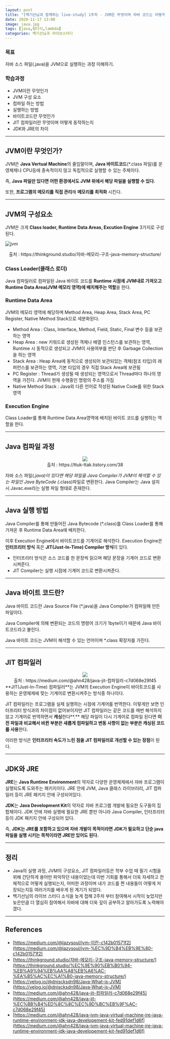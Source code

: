 ```yaml
---
layout: post
title: "[백기선님과 함께하는 live-study] 1주차 - JVM은 무엇이며 자바 코드는 어떻게 실행하는 것인가."
date: 2020-11-17 13:00
image: java.jpg
tags: [java,람다식,lambda]
categories: 백기선님과 라이브스터디
---
```


### 목표

자바 소스 파일(.java)을 JVM으로 실행하는 과정 이해하기.

### 학습과정

- JVM이란 무엇인가
- JVM 구성 요소
- 컴파일 하는 방법
- 실행하는 방법
- 바이트코드란 무엇인가
- JIT 컴파일러란 무엇이며 어떻게 동작하는지
- JDK와 JRE의 차이

---

## JVM이란 무엇인가?

JVM은 **Java Vertual Machine**의 줄임말이며, **Java 바이트코드**(*.class 파일)를 운영체제나 CPU등에 종속적이지 않고 독립적으로 실행할 수 있는 주체이다.

즉, **Java 파일만 있다면 어떤 환경에서도 JVM 위에서 해당 파일을 실행할 수 있다.**

또한, **프로그램의 메모리를 직접 관리**해 **메모리를 최적화** 시킨다.

---

## JVM의 구성요소

JVM은 크게 **Class loader, Runtime Data Areas, Excution Engine** 3가지로 구성된다.

![jvm](https://user-images.githubusercontent.com/52314663/99345185-15928100-28d5-11eb-985c-75c751468169.png)

<center>출처 : https://thinkground.studio/자바-메모리-구조-java-memory-structure/</center>

### Class Loader(클래스 로더)

Java 컴파일러로 컴파일된 Java 바이트 코드를 **Runtime 시점에** **JVM내로 가져오고 Runtime Data Area(JVM 메모리 영역)에 배치해주는 역할**을 한다. 

### Runtime Data Area

JVM의 메모리 영역에 해당하며 Method Area, Heap Area, Stack Area, PC Register, Native Method Stack으로 세분화된다.

- Method Area : Class, Interface, Method, Field, Static, Final 변수 등을 보관하는 영역
- Heap Area : new 키워드로 생성된 객체나 배열 인스턴스를 보관하는 영역, Runtime 시 동적으로 생성되고 JVM이 사용여부를 판단 후 Garbage Collection을 하는 영역
- Stack Area : Heap Area에 동적으로 생성되어 보관되있는 객체(참조 타입)의 래퍼런스를 보관하는 영역, 기본 타입의 경우 직접 Stack Area에 보관됨
- PC Register : Thread가 생성될 때 생성되는 영역으로서 Thread마다 하나의 영역을 가진다. JVM이 현재 수행중인 명령의 주소를 가짐
- Native Method Stack : Java외 다른 언어로 작성된 Native Code를 위한 Stack 영역

### Execution Engine

Class Loader를 통해 Runtime Data Area영역에 배치된 바이트 코드를 실행하는 역할을 한다.

---

## Java 컴파일 과정

<center><img src="https://user-images.githubusercontent.com/52314663/99345263-3ce94e00-28d5-11eb-9ffd-d1832f985e9a.png"></center>

<center>출처 : https://ttuk-ttak.tistory.com/38</center>


자바 소스 파일(*.java)이 있다면 해당 파일을 Java Compiler가 JVM이 해석할 수 있는 파일인 Java ByteCode (*.class)파일로 변환한다. Java Compiler는 Java 설치 시  Javac.exe라는 실행 파일 형태로 존재한다.

---

## Java 실행 방법

Java Compiler를 통해 만들어진 Java Bytecode (*.class)를 Class Loader를 통해 가져온 후 Runtime Data Area에 배치한다. 

이후 Execution Engine에서 바이트코드를 기계어로 해석한다. Execution Engine은 **인터프리터 방식** 혹은 **JIT(Just-In-Time) Compiler 방식**이 있다.

- 인터프리터 방식은 소스 코드를 한 문장씩 읽으며 해당 문장을 기계어 코드로 변환시켜준다.
- JIT Compiler는 실행 시점에 기계어 코드로 변환시켜준다.

---

## Java 바이트 코드란?

Java 바이트 코드란 Java Source File (*.java)을 Java Compiler가 컴파일해 만든 파일이다. 

Java Compiler에 의해 변환되는 코드의 명령어 크기가 1byte이기 때문에 Java 바이트코드라고 불린다.

Java 바이트 코드는 JVM이 해석할 수 있는 언어이며 *.class 확장자를 가진다.

---

## JIT 컴파일러

<center><img src="https://user-images.githubusercontent.com/52314663/99345263-3ce94e00-28d5-11eb-9ffd-d1832f985e9a.png"></center>


<center> 출처 : https://medium.com/@ahn428/java-jit-컴파일러-c7d068e29f45 </center>
**JIT(Just-In-Time) 컴파일러**는 JVM의 Execution Engine이 바이트코드를 사용하는 운영체제에 맞는 기계어로 변환시켜주는 방식중 하나이다.

JIT 컴파일러는 프로그램을 실제 실행하는 시점에 기계어를 번역한다. 이렇게만 보면 인터프리터 방식과의 차이점이 없어보이지만 JIT 컴파일러는 같은 코드를 매번 해석하지 않고 기계어로 번역하면서 **캐싱**한다**.** 해당 파일이 다시 기계어로 컴파일 된다면 **이전 파일과 비교해서 바뀐 부분은 새롭게 컴파일하고 변동 사항이 없는 부분은 캐싱된 코드를 사용**한다.

이러한 방식은 **인터프리터 속도가 느린 점을 JIT 컴파일러로 개선할 수 있는 장점**이 된다.

---

## JDK와 JRE

**JRE**는 **Java Runtime Environment**의 약자로 다양한 운영체제에서 자바 프로그램이 실행되도록 도와주는 패키지이다. JRE 안에 JVM, Java 클래스 라이브러리, JIT 컴파일러 등이 JRE 패키지 안에 구성되어있다.

**JDK**는 **Java Development Kit**의 약자로 자바 프로그램 개발에 필요한 도구들의 집합체이다. JDK 안에 자바 실행에 필요한 JRE 뿐만 아니라 Java Compiler, 인터프리터 등이 JDK 패키지 안에 구성되어 있다.

즉, **JDK는 JRE를 포함하고 있으며 자바 개발이 목적이라면 JDK가 필요하고 단순 java 파일을 실행 시키는 목적이라면 JRE만 있어도 된다.**

---

## 정리

- Java의 실행 과정, JVM의 구성요소, JIT 컴파일러등은 학부 수업 때 필기 시험을 위해 간단하게 용어만 파악하던 내용이었는데 이번 기회를 통해서 더욱 자세하고 전체적으로 어떻게 실행되는지, 어떠한 과정이며 내가 코드를 짠 내용들이 어떻게 저장되는지등 여러가지를 배우게 된 계기가 되었다.
- 백기선님의 라이브 스터디 소식을 늦게 접해 2주차 부터 참여해서 시작이 늦었지만 늦은만큼 더 열심히 참여해서 자바에 대해 더욱 깊이 공부하고 알아가도록 노력해야겠다.

---

## References

- [https://medium.com/@lazysoul/jvm-이란-c142b01571f2](https://medium.com/@lazysoul/jvm-%EC%9D%B4%EB%9E%80-c142b01571f2)
- [https://thinkground.studio/자바-메모리-구조-java-memory-structure/](https://thinkground.studio/%EC%9E%90%EB%B0%94-%EB%A9%94%EB%AA%A8%EB%A6%AC-%EA%B5%AC%EC%A1%B0-java-memory-structure/)
- [https://velog.io/@dnjscksdn98/Java-What-is-JVM](https://velog.io/@dnjscksdn98/Java-What-is-JVM)
- [https://medium.com/@ahn428/java-jit-컴파일러-c7d068e29f45](https://medium.com/@ahn428/java-jit-%EC%BB%B4%ED%8C%8C%EC%9D%BC%EB%9F%AC-c7d068e29f45)
- [https://medium.com/@ahn428/java-jvm-java-virtual-machine-jre-java-runtime-environment-jdk-java-developement-kit-fed91def1d6f](https://medium.com/@ahn428/java-jvm-java-virtual-machine-jre-java-runtime-environment-jdk-java-developement-kit-fed91def1d6f)